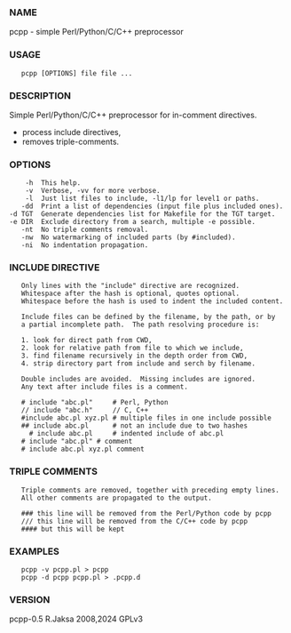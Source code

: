 ### NAME
pcpp - simple Perl/Python/C/C++ preprocessor

### USAGE
       pcpp [OPTIONS] file file ...

### DESCRIPTION
Simple Perl/Python/C/C++ preprocessor for in-comment directives.
* process include directives,
* removes triple-comments.

### OPTIONS
        -h  This help.
        -v  Verbose, -vv for more verbose.
        -l  Just list files to include, -l1/lp for level1 or paths.
       -dd  Print a list of dependencies (input file plus included ones).
    -d TGT  Generate dependencies list for Makefile for the TGT target.
    -e DIR  Exclude directory from a search, multiple -e possible.
       -nt  No triple comments removal.
       -nw  No watermarking of included parts (by #included).
       -ni  No indentation propagation.

### INCLUDE DIRECTIVE
       Only lines with the "include" directive are recognized.
       Whitespace after the hash is optional, quotes optional.
       Whitespace before the hash is used to indent the included content.
   
       Include files can be defined by the filename, by the path, or by
       a partial incomplete path.  The path resolving procedure is:
   
       1. look for direct path from CWD,
       2. look for relative path from file to which we include,
       3. find filename recursively in the depth order from CWD,
       4. strip directory part from include and serch by filename.
       
       Double includes are avoided.  Missing includes are ignored.
       Any text after include files is a comment.
   
       # include "abc.pl"     # Perl, Python
       // include "abc.h"     // C, C++
       #include abc.pl xyz.pl # multiple files in one include possible
       ## include abc.pl      # not an include due to two hashes
         # include abc.pl     # indented include of abc.pl
       # include "abc.pl" # comment
       # include abc.pl xyz.pl comment

### TRIPLE COMMENTS
       Triple comments are removed, together with preceding empty lines.
       All other comments are propagated to the output.
   
       ### this line will be removed from the Perl/Python code by pcpp
       /// this line will be removed from the C/C++ code by pcpp
       #### but this will be kept

### EXAMPLES
       pcpp -v pcpp.pl > pcpp
       pcpp -d pcpp pcpp.pl > .pcpp.d

### VERSION
pcpp-0.5 R.Jaksa 2008,2024 GPLv3

